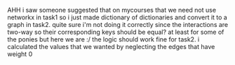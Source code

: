 AHH i saw someone suggested that on mycourses that we need not use networkx in task1 so i just made dictionary of dictionaries and convert it to a graph in task2. quite sure i'm not doing it correctly since the interactions are two-way so their corresponding keys should be equal? at least for some of the ponies but here we are :/
the logic should work fine for task2. i calculated the values that we wanted by neglecting the edges that have weight 0